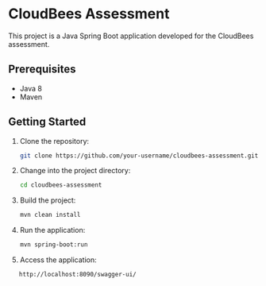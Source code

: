# CloudBees Assessment

This project is a Java Spring Boot application developed for the CloudBees assessment.

## Prerequisites

- Java 8
- Maven

## Getting Started

1. Clone the repository:

   ```sh
   git clone https://github.com/your-username/cloudbees-assessment.git


2. Change into the project directory:

   ```sh
   cd cloudbees-assessment

3. Build the project:

   ```sh
   mvn clean install

4. Run the application:

   ```sh
   mvn spring-boot:run

5. Access the application:

```sh
   http://localhost:8090/swagger-ui/
```
